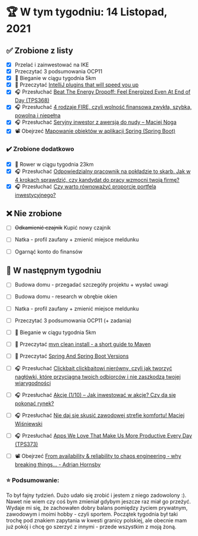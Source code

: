 # 🏆 W tym tygodniu: 14 Listopad, 2021


## ✅ Zrobione z listy
- [x] Przelać i zainwestować na IKE
- [x] Przeczytać 3 podsumowania OCP11
- [x] 🏃 Bieganie w ciągu tygodnia 5km
- [x] 📗 Przeczytać [IntelliJ plugins that will speed you up](https://unknownexception.eu/awesome-intellij-plugins) 
- [x] 🎧 Przesłuchać [Beat The Energy Dropoff: Feel Energized Even At End of Day (TPS368)](https://www.asianefficiency.com/podcasts/368-energy-dropoff/)
- [x] 🎧 Przesłuchać [4 rodzaje FIRE, czyli wolność finansowa zwykła, szybka, powolna i niepełna](https://inwestomat.eu/4-rodzaje-fire/)
- [x] 🎧 Przesłuchać [Seryjny inwestor z awersją do nudy – Maciej Noga](https://zaprojektujswojezycie.pl/seryjny-inwestor-z-awersja-do-nudy-maciej-noga/)
- [x] 📽️ Obejrzeć [Mapowanie obiektów w aplikacji Spring (Spring Boot)](https://youtu.be/yyZtxniWWGM)

### ✔️ Zrobione dodatkowo
- [x] 🚴 Rower w ciągu tygodnia 23km
- [x] 🎧 Przesłuchać [Odpowiedzialny pracownik na pokładzie to skarb. Jak w 4 krokach sprawdzić, czy kandydat do pracy wzmocni twoją firmę?](https://malawielkafirma.pl/rekrutacja-pracownikow/)
- [x] 🎧 Przesłuchać [Czy warto równoważyć proporcje portfela inwestycyjnego?](https://inwestomat.eu/czy-warto-rownowazyc-proporcje-portfela-inwestycyjnego/)

## ❌ Nie zrobione
- [ ] ~~Odkamienić czajnik~~ Kupić nowy czajnik
- [ ] Natka - profil zaufany + zmienić miejsce meldunku
- [ ] Ogarnąć konto do finansów


## 📝 W następnym tygodniu
- [ ] Budowa domu - przegadać szczegóły projektu + wysłać uwagi
- [ ] Budowa domu - research w obrębie okien
- [ ] Natka - profil zaufany + zmienić miejsce meldunku
- [ ] Przeczytać 3 podsumowania OCP11 (+ zadania)
- [ ] 🏃 Bieganie w ciągu tygodnia 5km
- [ ] 📗 Przeczytać [mvn clean install - a short guide to Maven](https://www.marcobehler.com/guides/mvn-clean-install-a-short-guide-to-maven) 
- [ ] 📗 Przeczytać [Spring And Spring Boot Versions](https://www.marcobehler.com/guides/spring-and-spring-boot-versions) 
- [ ] 🎧 Przesłuchać [Clickbait clickbaitowi nierówny, czyli jak tworzyć nagłówki, które przyciągną twoich odbiorców i nie zaszkodzą twojej wiarygodności](https://malawielkafirma.pl/jak-tworzyc-naglowki/)
- [ ] 🎧 Przesłuchać [Akcje (1/10) – Jak inwestować w akcje? Czy da się pokonać rynek?](https://inwestomat.eu/jak-inwestowac-w-akcje/)
- [ ] 🎧 Przesłuchać [Nie daj się skusić zawodowej strefie komfortu! Maciej Wiśniewski](https://zaprojektujswojezycie.pl/nie-daj-sie-skusic-zawodowej-strefie-komfortu-maciej-wisniewski/)
- [ ] 🎧 Przesłuchać [Apps We Love That Make Us More Productive Every Day (TPS373)](https://www.asianefficiency.com/podcasts/373-productivity-apps/)
- [ ] 📽️ Obejrzeć [From availability & reliability to chaos engineering - why breaking things... - Adrian Hornsby](https://youtu.be/7LiJOXJrqLQ)


### ⭐ Podsumowanie:
To był fajny tydzień. Dużo udało się zrobić i jestem z niego zadowolony :). Nawet nie wiem czy coś bym zmieniał gdybym jeszcze raz miał go przeżyć. Wydaje mi się, że zachowałen dobry balans pomiędzy życiem prywatnym, zawodowym i moimi hobby - czyli sportem. Początek tygodnia był taki trochę pod znakiem zapytania w kwesti granicy polskiej, ale obecnie mam już pokój i chcę go szerzyć z innymi - przede wszystkim z moją żoną.

